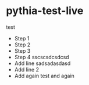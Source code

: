 # pythia-test-live
test
- Step 1
- Step 2
- Step 3
- Step 4 sscscsdcsdcsd
- Add line sadsadasdasd
- Add line 2
- Add again
test and again
